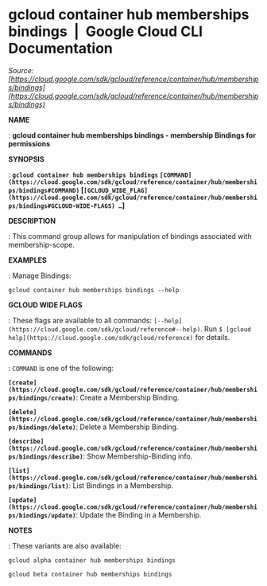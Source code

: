 # gcloud container hub memberships bindings  |  Google Cloud CLI Documentation

*Source: [https://cloud.google.com/sdk/gcloud/reference/container/hub/memberships/bindings](https://cloud.google.com/sdk/gcloud/reference/container/hub/memberships/bindings)*

**NAME**

: **gcloud container hub memberships bindings - membership Bindings for permissions**

**SYNOPSIS**

: **`gcloud container hub memberships bindings` `[COMMAND](https://cloud.google.com/sdk/gcloud/reference/container/hub/memberships/bindings#COMMAND)` [`[GCLOUD_WIDE_FLAG](https://cloud.google.com/sdk/gcloud/reference/container/hub/memberships/bindings#GCLOUD-WIDE-FLAGS) …`]**

**DESCRIPTION**

: This command group allows for manipulation of bindings associated with
membership-scope.

**EXAMPLES**

: Manage Bindings:

```
gcloud container hub memberships bindings --help
```

**GCLOUD WIDE FLAGS**

: These flags are available to all commands: `[--help](https://cloud.google.com/sdk/gcloud/reference#--help)`.
Run `$ [gcloud help](https://cloud.google.com/sdk/gcloud/reference)` for details.

**COMMANDS**

: ``COMMAND`` is one of the following:

**`[create](https://cloud.google.com/sdk/gcloud/reference/container/hub/memberships/bindings/create)`**:
Create a Membership Binding.

**`[delete](https://cloud.google.com/sdk/gcloud/reference/container/hub/memberships/bindings/delete)`**:
Delete a Membership Binding.

**`[describe](https://cloud.google.com/sdk/gcloud/reference/container/hub/memberships/bindings/describe)`**:
Show Membership-Binding info.

**`[list](https://cloud.google.com/sdk/gcloud/reference/container/hub/memberships/bindings/list)`**:
List Bindings in a Membership.

**`[update](https://cloud.google.com/sdk/gcloud/reference/container/hub/memberships/bindings/update)`**:
Update the Binding in a Membership.

**NOTES**

: These variants are also available:

```
gcloud alpha container hub memberships bindings
```

```
gcloud beta container hub memberships bindings
```